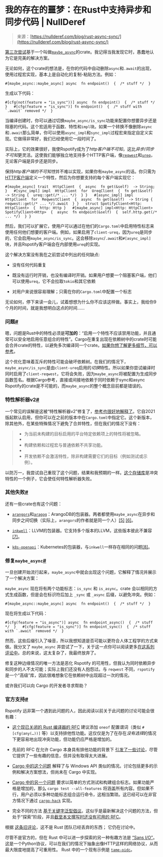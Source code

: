 <!--yml

category: 未分类

日期：2024-05-27 14:55:02

-->

# 我的存在的噩梦：在Rust中支持异步和同步代码 | NullDeref

> 来源：[https://nullderef.com/blog/rust-async-sync/](https://nullderef.com/blog/rust-async-sync/)

[第三次尝试](https://github.com/ramsayleung/rspotify/pull/129)基于一个叫做[`maybe_async`](https://crates.io/crates/maybe_async)的crate。我记得当我发现它时，愚蠢地认为它是完美的解决方案。

无论如何，这个crate的想法是，在你的代码中自动删除`async`和`.await`的出现，使用过程宏实现，基本上是自动化的复制-粘贴方法。例如：

```
#[maybe_async::maybe_async] async  fn endpoint()  {  /* stuff */  }
```

生成以下代码：

```
#[cfg(not(feature = "is_sync"))] async  fn endpoint()  {  /* stuff */  }   #[cfg(feature = "is_sync")] fn endpoint()  {  /* stuff with `.await` removed */  }
```

当编译创建时，你可以通过切换`maybe_async/is_sync`功能来配置你想要异步还是阻塞的代码。这个宏适用于函数、特性和`impl`块。如果一个转换不像删除`async`和`.await`那么简单，你可以使用`async_impl`和`sync_impl`过程宏来指定自定义实现。它做得非常好，我们已经使用它一段时间了。

实际上，它的效果很好，我使Rspotify成为了*http客户端不可知*，这比*异步/同步不可知*更灵活。这使我们能够独立地支持多个HTTP客户端，像[`reqwest`](https://crates.io/crates/reqwest)和[`ureq`](https://crates.io/crates/ureq)，无论客户端是异步还是同步。

保持*http客户端的不可知性*并不难以实现，如果你有`maybe_async`的话。你只需为[HTTP客户端](https://github.com/ramsayleung/rspotify/blob/89b37219a2230cdcf08c4cfd2ebe46d64902f03d/rspotify-http/src/common.rs#L46)定义一个特性，然后为你想要支持的每个客户端实现它：

```
#[maybe_async] trait  HttpClient  {  async  fn get(&self)  -> String; }   #[sync_impl] impl  HttpClient  for  UreqClient  {  fn get(&self)  -> String {  ureq::get(/* ... */)  } }   #[async_impl] impl  HttpClient  for  ReqwestClient  {  async  fn get(&self)  -> String {  reqwest::get(/* ... */).await  } }   struct SpotifyClient<Http: HttpClient>  {  http: Http }   #[maybe_async] impl<Http: HttpClient>  SpotifyClient<Http>  {  async  fn endpoint(&self)  {  self.http.get(/* ... */)  } }
```

然后，我们可以扩展它，使用户可以通过在他们的`Cargo.toml`中启用特性标志来使用任何他们想要的客户端。例如，如果启用了`client-ureq`，因为`ureq`是同步的，它会启用`maybe_async/is_sync`。这会移除`async`/`.await`和`#[async_impl]`块，并且Rspotify客户端会在内部使用`ureq`的实现。

这个解决方案没有我在之前尝试中列出的任何缺点:

+   没有任何代码重复

+   既没有运行时开销，也没有编译时开销。如果用户想要一个阻塞客户端，他们可以使用`ureq`，它不会拉取`tokio`和其它依赖

+   对用户来说很容易理解；只需在你的`Cargo.toml`中配置一个标志

无论如何，停下来读一会儿，试着想想为什么你不应该这样做。事实上，我给你9个月的时间，就是我想明白这点的时间……

### 问题[#](#_the_problem)

嗯，问题是Rust中的特性必须是**可加的**：“启用一个特性不应该禁用功能，并且通常可以安全地启用任意组合的特性”。Cargo在重复出现在依赖树中的crate时可能会合并crate的特性，以避免多次编译同一个crate。[如果你想了解更多细节，可以参考](https://doc.rust-lang.org/cargo/reference/features.html#feature-unification)。

这个优化意味着互斥的特性可能会破坏依赖树。在我们的情况下，`maybe_async/is_sync`是由`client-ureq`启用的*切换*特性。所以如果你尝试编译时同时启用了`client-reqwest`，它将会失败，因为`maybe_async`将被配置为生成同步函数签名。根据Cargo参考，直接或间接地依赖于同时依赖于sync和async Rspotify的crate是不可能的，而`maybe_async`的整个概念目前都是错误的。

### 特性解析器v2[#](#_the_feature_resolver_v2)

一个常见的误解是这被“特性解析器v2”修复了，[参考也很好地解释了](https://doc.rust-lang.org/cargo/reference/features.html#feature-resolver-version-2)。它自2021版起默认启用，但你可以在之前的版本中在`Cargo.toml`中指定它。这个新版本，除其他外，在某些特殊情况下避免了合并特性，但在我们的情况下没有：

> +   为当前未构建的目标启用的平台特定依赖项上的特性将被忽略。
> +   
> +   构建依赖和过程宏与普通依赖不共享功能。
> +   
> +   开发依赖不会激活特性，除非构建需要它们的目标（例如测试或示例）。

以防万一，我尝试自己重现了这个问题，结果和我预期的一样。[这个存储库](https://github.com/marioortizmanero/resolver-v2-conflict)是冲突特性的一个例子，它会使任何特性解析器失败。

### 其他失败[#](#_other_fails)

还有一些crate也有这个问题：

+   [`arangors`](https://crates.io/crates/arangors)和[`aragog`](https://crates.io/crates/aragog)：ArangoDB的包装器。两者都使用`maybe_async`在异步和同步之间切换（实际上，`arangors`的作者就是同一个人）[[5]](#arangors-error) [[6]](#aragog-error)。

+   [`inkwell`](https://crates.io/crates/inkwell)：LLVM的包装器。它支持多个版本的LLVM，这些版本彼此不兼容[[7]](#inkwell-error)。

+   [`k8s-openapi`](https://crates.io/crates/k8s-openapi)：Kubernetes的包装器，与`inkwell`一样存在相同的问题[[8]](#k8s-error)。

### 修复`maybe_async`[#](#_fixing_maybe_async)

一旦创建开始流行起来，`maybe_async`中就会出现这个问题，它解释了情况并展示了一个解决方案：

`maybe_async` 现在将有两个功能标志：`is_sync` 和 `is_async`。crate 会以相同的方式生成函数，但是会在标识符后加上 `_sync` 或 `_async` 后缀，以避免冲突。例如：

```
#[maybe_async::maybe_async] async  fn endpoint()  {  /* stuff */  }
```

现在将生成以下代码：

```
#[cfg(feature = "is_async")] async  fn endpoint_async()  {  /* stuff */  }   #[cfg(feature = "is_sync")] fn endpoint_sync()  {  /* stuff with `.await` removed */  }
```

然而，这些后缀引入了噪音，所以我想知道是否可能以更符合人体工程学的方式来做。我分叉了 `maybe_async` 并尝试了一下，关于这一点你可以阅读更多[在这系列评论中](https://github.com/fMeow/maybe-async-rs/issues/6#issuecomment-880581551)。总的来说，这太复杂了，我最终放弃了。

修复这种边缘情况的唯一方法是恶化 Rspotify 的可用性，但我认为同时依赖异步和同步的人不太可能；实际上我们还没有人抱怨过。与 `reqwest` 不同，`rspotify` 是一个“高级”库，因此很难想象它在依赖树中出现超过一次的情况。

或许我们可以向 Cargo 的开发者寻求帮助？

### 官方支持[#](#_official_support)

Rspotify 远非第一个遇到此问题的人，因此阅读以前关于此问题的讨论可能会很有趣：

+   [这个现已关闭的 Rust 编译器的 RFC](https://github.com/rust-lang/rfcs/pull/2962) 建议添加 `oneof` 配置谓词（类似 `#[cfg(any(…​))]` 等）以支持排他性功能。这仅仅是为了在存在*没有选择*的情况下更容易地出现冲突功能，但功能仍应严格是增加的。

+   先前的 RFC 在允许 Cargo 本身具有排他功能的背景下 [引发了一些讨论](https://internals.rust-lang.org/t/pre-rfc-cargo-mutually-exclusive-features/13182/27)，尽管它提供了一些有趣的信息，但并没有取得太大进展。

+   [Cargo 中的这个问题](https://github.com/rust-lang/cargo/issues/2980) 解释了与 Windows API 类似的情况。讨论包括更多的示例和解决方案想法，但尚未在 Cargo 中实现。

+   [Cargo 中的另一个问题](https://github.com/rust-lang/cargo/issues/4803) 要求以简单的方式测试和构建组合标志。如果功能严格是增加的，那么 `cargo test --all-features` 将涵盖所有内容。但如果不行，用户必须以多种功能标志组合运行命令，这相当繁琐。这已经可以在非官方情况下通过 [`cargo-hack`](https://github.com/taiki-e/cargo-hack) 实现。

+   完全不同的方法 [基于关键字泛型倡议](https://blog.rust-lang.org/inside-rust/2023/02/23/keyword-generics-progress-report-feb-2023.html)。这似乎是最新解决这个问题的方法，但处于“探索”阶段，并且[截至本文撰写时还没有可用的 RFC](https://blog.rust-lang.org/inside-rust/2022/07/27/keyword-generics.html#q-is-there-an-rfc-available-to-read)。

根据 [这条旧评论](https://github.com/rust-lang/rfcs/pull/2962#issuecomment-664656377)，这不是 Rust 团队已经丢弃的东西； 它仍在讨论中。

尽管不是官方的，但在 Rust 中可以进一步探索的另一种有趣方法是 [“Sans I/O”](https://sans-io.readthedocs.io/)。 这是一个Python协议，可以在我们的情况下抽象出像HTTP这样的网络协议，从而最大限度地提高了可重用性。 Rust 中的一个现有示例是 [`tame-oidc`](https://github.com/EmbarkStudios/tame-oidc)。
